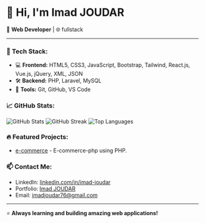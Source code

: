 # 👋 Hi, I'm Imad JOUDAR

🚀 **Web Developer** | 🌐 fullstack

---

### 🧰 Tech Stack:
- 💻 **Frontend:** HTML5, CSS3, JavaScript, Bootstrap, Tailwind, React.js, Vue.js, jQuery, XML, JSON  
- 🛠️ **Backend:** PHP, Laravel, MySQL  
- 🔧 **Tools:** Git, GitHub, VS Code


### 📈 GitHub Stats:
![GitHub Stats](https://github-readme-stats.vercel.app/api?username=JOUDAR-Imad&show_icons=true&theme=radical)
![GitHub Streak](https://github-readme-streak-stats.herokuapp.com/?user=JOUDAR-Imad&theme=radical)
![Top Languages](https://github-readme-stats.vercel.app/api/top-langs/?username=JOUDAR-Imad&layout=compact&theme=radical)

### 🔥 Featured Projects:
- [e-commerce](https://github.com/JOUDAR-Imad/e-commerce-php) - E-commerce-php using PHP.

### 📫 Contact Me:
- LinkedIn: [linkedin.com/in/imad-joudar](https://www.linkedin.com/in/imad-joudar/)
- Portfolio: [Imad JOUDAR](https://joudar-imad.github.io/Portfolio-Imad-JOUDAR/)
- Email: [imadjoudar76@gmail.com](mailto:imadjoudar76@gmail.com)

---

⭐ **Always learning and building amazing web applications!**
